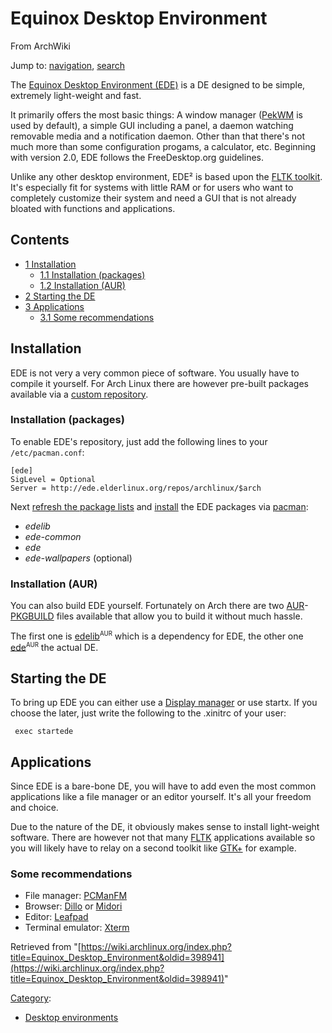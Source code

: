 # Equinox Desktop Environment

From ArchWiki

Jump to: [navigation](#column-one), [search](#searchInput)

The [Equinox Desktop Environment (EDE)](http://equinox-project.org/) is a DE designed to be simple, extremely light-weight and fast.

It primarily offers the most basic things: A window manager ([PekWM](/index.php/PekWM "PekWM") is used by default), a simple GUI including a panel, a daemon watching removable media and a notification daemon. Other than that there's not much more than some configuration progams, a calculator, etc. Beginning with version 2.0, EDE follows the FreeDesktop.org guidelines.

Unlike any other desktop environment, EDE² is based upon the [FLTK toolkit](http://fltk.org). It's especially fit for systems with little RAM or for users who want to completely customize their system and need a GUI that is not already bloated with functions and applications.

## Contents

*   [1 Installation](#Installation)
    *   [1.1 Installation (packages)](#Installation_.28packages.29)
    *   [1.2 Installation (AUR)](#Installation_.28AUR.29)
*   [2 Starting the DE](#Starting_the_DE)
*   [3 Applications](#Applications)
    *   [3.1 Some recommendations](#Some_recommendations)

## Installation

EDE is not very a very common piece of software. You usually have to compile it yourself. For Arch Linux there are however pre-built packages available via a [custom repository](/index.php/Unofficial_user_repositories "Unofficial user repositories").

### Installation (packages)

To enable EDE's repository, just add the following lines to your `/etc/pacman.conf`:

```
[ede]
SigLevel = Optional
Server = http://ede.elderlinux.org/repos/archlinux/$arch

```

Next [refresh the package lists](/index.php/Mirrors#Force_pacman_to_refresh_the_package_lists "Mirrors") and [install](/index.php/Install "Install") the EDE packages via [pacman](/index.php/Pacman "Pacman"):

*   _edelib_
*   _ede-common_
*   _ede_
*   _ede-wallpapers_ (optional)

### Installation (AUR)

You can also build EDE yourself. Fortunately on Arch there are two [AUR](/index.php/AUR "AUR")-[PKGBUILD](/index.php/PKGBUILD "PKGBUILD") files available that allow you to build it without much hassle.

The first one is [edelib](https://aur.archlinux.org/packages/edelib/)<sup><small>AUR</small></sup> which is a dependency for EDE, the other one [ede](https://aur.archlinux.org/packages/ede/)<sup><small>AUR</small></sup> the actual DE.

## Starting the DE

To bring up EDE you can either use a [Display manager](/index.php/Display_manager "Display manager") or use startx. If you choose the later, just write the following to the .xinitrc of your user:

```
 exec startede

```

## Applications

Since EDE is a bare-bone DE, you will have to add even the most common applications like a file manager or an editor yourself. It's all your freedom and choice.

Due to the nature of the DE, it obviously makes sense to install light-weight software. There are however not that many [FLTK](http://fltk.org) applications available so you will likely have to relay on a second toolkit like [GTK+](/index.php/GTK%2B "GTK+") for example.

### Some recommendations

*   File manager: [PCManFM](/index.php/PCManFM "PCManFM")
*   Browser: [Dillo](/index.php/Dillo "Dillo") or [Midori](/index.php/Midori "Midori")
*   Editor: [Leafpad](http://tarot.freeshell.org/leafpad/)
*   Terminal emulator: [Xterm](/index.php/Xterm "Xterm")

Retrieved from "[https://wiki.archlinux.org/index.php?title=Equinox_Desktop_Environment&oldid=398941](https://wiki.archlinux.org/index.php?title=Equinox_Desktop_Environment&oldid=398941)"

[Category](/index.php/Special:Categories "Special:Categories"):

*   [Desktop environments](/index.php/Category:Desktop_environments "Category:Desktop environments")